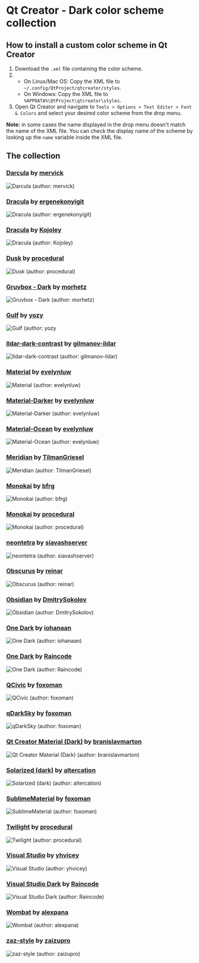 # Qt Creator - Dark color scheme collection

## How to install a custom color scheme in Qt Creator

1. Download the `.xml` file containing the color scheme.
2. 
    - On Linux/Mac OS: Copy the XML file to `~/.config/QtProject/qtcreator/styles`.
    - On Windows: Copy the XML file to `%APPDATA%\QtProject\qtcreator\styles`.
3. Open Qt Creator and navigate to `Tools > Options > Text Editor > Font & Colors` and select your desired color scheme from the drop menu.

**Note:** in some cases the name displayed in the drop menu doesn't match the name of the XML file. You can check the display name of the scheme by looking up the `name` variable inside the XML file.

## The collection

### [Darcula](https://github.com/mervick/Qt-Creator-Darcula) by [mervick]
![](img/darcula-by-mervick.png "Darcula (author: mervick)")

### [Dracula](https://github.com/dracula/qtcreator) by [ergenekonyigit]
![](img/dracula-by-ergenekonyigit.png "Dracula (author: ergenekonyigit)")

### [Dracula](https://github.com/Kojoley/qss-dracula) by [Kojoley]
![](img/dracula-by-kojoley.png "Dracula (author: Kojoley)")

### [Dusk](https://github.com/procedural/qtcreator_themes) by [procedural]
![](img/dusk-by-procedural.png "Dusk (author: procedural)")

### [Gruvbox - Dark](https://github.com/morhetz/gruvbox-contrib/tree/master/qtcreator) by [morhetz]
![](img/gruvbox-dark-by-morhetz.png "Gruvbox - Dark (author: morhetz)")

### [Gulf](https://yozy.net/2011/05/a-nice-dark-color-theme-for-qtcreator) by [yozy]
![](img/gulf-by-yozy.png "Gulf (author: yozy")

### [Ildar-dark-contrast](https://github.com/gilmanov-ildar/qtcreator-themes) by [gilmanov-ildar]
![](img/ildar-dark-contrast-by-gilmanov-ildar.png "Ildar-dark-contrast (author: gilmanov-ildar)")

### [Material](https://github.com/evelynluw/qt-creator-material-themes) by [evelynluw]
![](img/material-by-evelynluw.png "Material (author: evelynluw)")

### [Material-Darker](https://github.com/evelynluw/qt-creator-material-themes) by [evelynluw]
![](img/material-darker-by-evelynluw.png "Material-Darker (author: evelynluw)")

### [Material-Ocean](https://github.com/evelynluw/qt-creator-material-themes) by [evelynluw]
![](img/material-ocean-by-evelynluw.png "Material-Ocean (author: evelynluw)")

### [Meridian](https://github.com/TilmanGriesel/qt-creator-meridian) by [TilmanGriesel]
![](img/meridian-by-tilmangriesel.png "Meridian (author: TilmanGriesel)")

### [Monokai](https://github.com/bfrg/qtcreator-monokai) by [bfrg]
![](img/monokai-by-bfrg.png "Monokai (author: bfrg)")

### [Monokai](https://github.com/procedural/qtcreator_themes) by [procedural]
![](img/monokai-by-procedural.png "Monokai (author: procedural)")

### [neontetra](https://github.com/siavashserver/neontetra-theme) by [siavashserver]
![](img/neontetra-by-siavashserver.png "neontetra (author: siavashserver)")

### [Obscurus](https://github.com/reinar/qt-creator-obscurus) by [reinar]
![](img/obscurus-by-reinar.png "Obscurus (author: reinar)")

### [Obsidian](https://github.com/DmitrySokolov/qtcreator-obsidian-theme) by [DmitrySokolov]
![](img/obsidian-by-dmitrysokolov.png "Obsidian (author: DmitrySokolov)")

### [One Dark](https://gitlab.com/iohanaan/qtcreator-onedark) by [iohanaan]
![](img/one-dark-by-iohanaan.png "One Dark (author: iohanaan)")

### [One Dark](https://github.com/Raincode/QtCreator-Color-Schemes) by [Raincode]
![](img/one-dark-by-raincode.png "One Dark (author: Raincode)")

### [QCivic](https://github.com/foxoman/qcivic) by [foxoman]
![](img/qcivic-by-foxoman.png "QCivic (author: foxoman)")

### [qDarkSky](https://github.com/foxoman/qDarkSky) by [foxoman]
![](img/qdarksky-by-foxoman.png "qDarkSky (author: foxoman)")

### [Qt Creator Material (Dark)](https://github.com/branislavmarton/Qt-Creator-Material-Theme-Dark) by [branislavmarton]
![](img/qt-creator-material-dark-by-branislavmarton.png "Qt Creator Material (Dark) (author: branislavmarton)")

### [Solarized (dark)](https://github.com/altercation/solarized) by [altercation]
![](img/solarized-dark-by-altercation.png "Solarized (dark) (author: altercation)")

### [SublimeMaterial](https://github.com/foxoman/sublimematerial) by [foxoman]
![](img/sublimematerial-by-foxoman.png "SublimeMaterial (author: foxoman)")

### [Twilight](https://github.com/procedural/qtcreator_themes) by [procedural]
![](img/twilight-by-procedural.png "Twilight (author: procedural)")

### [Visual Studio](https://github.com/yhvicey/Visual-Studio-2015-Dark-Theme-for-Qt-Creator) by [yhvicey]
![](img/visual-studio-by-yhvicey.png "Visual Studio (author: yhvicey)")

### [Visual Studio Dark](https://github.com/Raincode/QtCreator-Color-Schemes) by [Raincode]
![](img/visual-studio-dark-by-raincode.png "Visual Studio Dark (author: Raincode)") 

### [Wombat](https://github.com/alexpana/qt-creator-wombat-theme) by [alexpana]
![](img/wombat-by-alexpana.png "Wombat (author: alexpana)")

### [zaz-style](https://github.com/zaizupro/qt-creator-zaz-style-theme) by [zaizupro]
![](img/zaz-style-by-zaizupro.png "zaz-style (author: zaizupro)")

<!--- Author URLs -->
[alexpana]: https://github.com/alexpana
[altercation]: https://github.com/altercation
[bfrg]: https://github.com/bfrg
[branislavmarton]: https://github.com/branislavmarton
[DmitrySokolov]: https://github.com/DmitrySokolov
[ergenekonyigit]: https://github.com/ergenekonyigit
[evelynluw]: https://github.com/evelynluw
[foxoman]: https://github.com/foxoman
[gilmanov-ildar]: https://github.com/gilmanov-ildar
[iohanaan]: https://gitlab.com/iohanaan
[Kojoley]: https://github.com/Kojoley
[mervick]: https://github.com/mervick
[morhetz]: https://github.com/morhetz
[procedural]: https://github.com/procedural
[Raincode]: https://github.com/Raincode
[reinar]: https://github.com/reinar
[siavashserver]: https://github.com/siavashserver
[TilmanGriesel]: https://github.com/TilmanGriesel
[yhvicey]: https://github.com/yhvicey
[yozy]: https://yozy.net/2011/05/a-nice-dark-color-theme-for-qtcreator
[zaizupro]: https://github.com/zaizupro
